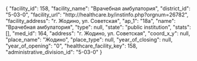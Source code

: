 {
    "facility_id": 158,
    "facility_name": "Врачебная амбулатория",
    "district_id": "5-03-0",
    "facility_url": "http:\/\/healthcare.by\/instinfo.php?orgnum=26782",
    "facility_address": "г. Жодино, ул. Советская",
    "ap_1": "18а",
    "name": "Врачебная амбулатория",
    "type": null,
    "state": "public institution",
    "stats": [],
    "med_id": 164,
    "address": "г. Жодино, ул. Советская",
    "coord_x_y": null,
    "place_name": "Жодино",
    "place_type": null,
    "year_of_closing": null,
    "year_of_opening": "0",
    "healthcare_facility_key": 158,
    "administrative_division_id": "5-03-0"
}